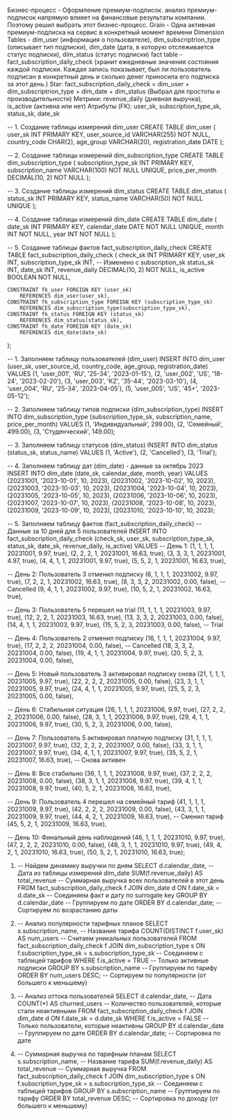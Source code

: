 Бизнес-процесс - Оформление премиум-подписок. анализ премиум-подписок напрямую влияет на финансовые результаты компании. Поэтому решил выбрать этот бизнес-процесс.
Grain - Одна активная премиум-подписка на сервис в конкретный момент времени
Dimension Tables - dim_user (информация о пользователе), dim_subscriptrion_type (описывает тип подписки), dim_date (дата, в которую отслеживается статус подписки), dim_status (статус подписки)
fact table - fact_subscription_daily_check (хранит ежедневные значения состояния каждой подписки. Каждая запись показывает, был ли пользователь подписан в конкретный день и сколько денег приносила его подписка за этот день.)
Star: fact_subscription_daily_check = dim_user + dim_subscriptrion_type + dim_date + dim_status (Выбрал для простоты и производительности)
Метрики: revenue_daily (дневная выручка), is_active (активна или нет)
Атрибуты (FK): user_sk, subscription_type_sk, status_sk, date_sk


-- 1. Создание таблицы измерений dim_user
CREATE TABLE dim_user (
    user_sk INT PRIMARY KEY,
    user_source_id VARCHAR(255) NOT NULL,
    country_code CHAR(2),
    age_group VARCHAR(20),
    registration_date DATE
);

-- 2. Создание таблицы измерений dim_subscription_type
CREATE TABLE dim_subscription_type (
    subscription_type_sk INT PRIMARY KEY,
    subscription_name VARCHAR(100) NOT NULL UNIQUE,
    price_per_month DECIMAL(10, 2) NOT NULL
);

-- 3. Создание таблицы измерений dim_status
CREATE TABLE dim_status (
    status_sk INT PRIMARY KEY,
    status_name VARCHAR(50) NOT NULL UNIQUE
);

-- 4. Создание таблицы измерений dim_date
CREATE TABLE dim_date (
    date_sk INT PRIMARY KEY,
    calendar_date DATE NOT NULL UNIQUE,
    month INT NOT NULL,
    year INT NOT NULL
);

-- 5. Создание таблицы фактов fact_subscription_daily_check
CREATE TABLE fact_subscription_daily_check (
    check_sk INT PRIMARY KEY,
    user_sk INT,
    subscription_type_sk INT,  -- Изменено с subscription_sk
    status_sk INT,
    date_sk INT,
    revenue_daily DECIMAL(10, 2) NOT NULL,
    is_active BOOLEAN NOT NULL,
    
    CONSTRAINT fk_user FOREIGN KEY (user_sk) 
        REFERENCES dim_user(user_sk),
    CONSTRAINT fk_subscription_type FOREIGN KEY (subscription_type_sk) 
        REFERENCES dim_subscription_type(subscription_type_sk),
    CONSTRAINT fk_status FOREIGN KEY (status_sk) 
        REFERENCES dim_status(status_sk),
    CONSTRAINT fk_date FOREIGN KEY (date_sk) 
        REFERENCES dim_date(date_sk)
);

-- 1. Заполняем таблицу пользователей (dim_user)
INSERT INTO dim_user (user_sk, user_source_id, country_code, age_group, registration_date) VALUES
(1, 'user_001', 'RU', '25-34', '2023-01-15'),
(2, 'user_002', 'US', '18-24', '2023-02-20'),
(3, 'user_003', 'KZ', '35-44', '2023-03-10'),
(4, 'user_004', 'RU', '25-34', '2023-04-05'),
(5, 'user_005', 'US', '45+', '2023-05-12');

-- 2. Заполняем таблицу типов подписки (dim_subscription_type)
INSERT INTO dim_subscription_type (subscription_type_sk, subscription_name, price_per_month) VALUES
(1, 'Индивидуальный', 299.00),
(2, 'Семейный', 499.00),
(3, 'Студенческий', 149.00);

-- 3. Заполняем таблицу статусов (dim_status)
INSERT INTO dim_status (status_sk, status_name) VALUES
(1, 'Active'),
(2, 'Cancelled'),
(3, 'Trial');

-- 4. Заполняем таблицу дат (dim_date) - данные за октябрь 2023
INSERT INTO dim_date (date_sk, calendar_date, month, year) VALUES
(20231001, '2023-10-01', 10, 2023),
(20231002, '2023-10-02', 10, 2023),
(20231003, '2023-10-03', 10, 2023),
(20231004, '2023-10-04', 10, 2023),
(20231005, '2023-10-05', 10, 2023),
(20231006, '2023-10-06', 10, 2023),
(20231007, '2023-10-07', 10, 2023),
(20231008, '2023-10-08', 10, 2023),
(20231009, '2023-10-09', 10, 2023),
(20231010, '2023-10-10', 10, 2023);

-- 5. Заполняем таблицу фактов (fact_subscription_daily_check)
-- Данные за 10 дней для 5 пользователей
INSERT INTO fact_subscription_daily_check (check_sk, user_sk, subscription_type_sk, status_sk, date_sk, revenue_daily, is_active) VALUES
-- День 1:
(1, 1, 1, 1, 20231001, 9.97, true),
(2, 2, 2, 1, 20231001, 16.63, true),
(3, 3, 3, 1, 20231001, 4.97, true),
(4, 4, 1, 1, 20231001, 9.97, true),
(5, 5, 2, 1, 20231001, 16.63, true),

-- День 2: Пользователь 3 отменил подписку
(6, 1, 1, 1, 20231002, 9.97, true),
(7, 2, 2, 1, 20231002, 16.63, true),
(8, 3, 3, 2, 20231002, 0.00, false),  -- Cancelled
(9, 4, 1, 1, 20231002, 9.97, true),
(10, 5, 2, 1, 20231002, 16.63, true),

-- День 3: Пользователь 5 перешел на trial
(11, 1, 1, 1, 20231003, 9.97, true),
(12, 2, 2, 1, 20231003, 16.63, true),
(13, 3, 3, 2, 20231003, 0.00, false),
(14, 4, 1, 1, 20231003, 9.97, true),
(15, 5, 2, 3, 20231003, 0.00, false),  -- Trial

-- День 4: Пользователь 2 отменил подписку
(16, 1, 1, 1, 20231004, 9.97, true),
(17, 2, 2, 2, 20231004, 0.00, false),  -- Cancelled
(18, 3, 3, 2, 20231004, 0.00, false),
(19, 4, 1, 1, 20231004, 9.97, true),
(20, 5, 2, 3, 20231004, 0.00, false),

-- День 5: Новый пользователь 3 активировал подписку снова
(21, 1, 1, 1, 20231005, 9.97, true),
(22, 2, 2, 2, 20231005, 0.00, false),
(23, 3, 1, 1, 20231005, 9.97, true), 
(24, 4, 1, 1, 20231005, 9.97, true),
(25, 5, 2, 3, 20231005, 0.00, false),

-- День 6: Стабильная ситуация
(26, 1, 1, 1, 20231006, 9.97, true),
(27, 2, 2, 2, 20231006, 0.00, false),
(28, 3, 1, 1, 20231006, 9.97, true),
(29, 4, 1, 1, 20231006, 9.97, true),
(30, 5, 2, 3, 20231006, 0.00, false),

-- День 7: Пользователь 5 активировал платную подписку
(31, 1, 1, 1, 20231007, 9.97, true),
(32, 2, 2, 2, 20231007, 0.00, false),
(33, 3, 1, 1, 20231007, 9.97, true),
(34, 4, 1, 1, 20231007, 9.97, true),
(35, 5, 2, 1, 20231007, 16.63, true),  -- Снова активен

-- День 8: Все стабильно
(36, 1, 1, 1, 20231008, 9.97, true),
(37, 2, 2, 2, 20231008, 0.00, false),
(38, 3, 1, 1, 20231008, 9.97, true),
(39, 4, 1, 1, 20231008, 9.97, true),
(40, 5, 2, 1, 20231008, 16.63, true),

-- День 9: Пользователь 4 перешел на семейный тариф
(41, 1, 1, 1, 20231009, 9.97, true),
(42, 2, 2, 2, 20231009, 0.00, false),
(43, 3, 1, 1, 20231009, 9.97, true),
(44, 4, 2, 1, 20231009, 16.63, true),  -- Сменил тариф
(45, 5, 2, 1, 20231009, 16.63, true),

-- День 10: Финальный день наблюдений
(46, 1, 1, 1, 20231010, 9.97, true),
(47, 2, 2, 2, 20231010, 0.00, false),
(48, 3, 1, 1, 20231010, 9.97, true),
(49, 4, 2, 1, 20231010, 16.63, true),
(50, 5, 2, 1, 20231010, 16.63, true);

1) -- Найдем динамику выручки по дням
SELECT 
    d.calendar_date,           -- Дата из таблицы измерений dim_date
    SUM(f.revenue_daily) AS total_revenue  -- Суммарная выручка всех пользователей в этот день
FROM fact_subscription_daily_check f
JOIN dim_date d 
    ON f.date_sk = d.date_sk   -- Соединяем факт и дату по surrogate key
GROUP BY d.calendar_date      -- Группируем по дате
ORDER BY d.calendar_date;     -- Сортируем по возрастанию даты

2) -- Анализ популярности тарифных планов
SELECT 
    s.subscription_name,        -- Название тарифа
    COUNT(DISTINCT f.user_sk) AS num_users  -- Считаем уникальных пользователей
FROM fact_subscription_daily_check f
JOIN dim_subscription_type s 
    ON f.subscription_type_sk = s.subscription_type_sk  -- Соединяем с таблицей тарифов
WHERE f.is_active = TRUE       -- Только активные подписки
GROUP BY s.subscription_name   -- Группируем по тарифу
ORDER BY num_users DESC;       -- Сортируем по популярности (от большего к меньшему)

3) -- Анализ оттока пользователей
SELECT 
    d.calendar_date,           -- Дата
    COUNT(*) AS churned_users  -- Количество пользователей, которые стали неактивными
FROM fact_subscription_daily_check f
JOIN dim_date d 
    ON f.date_sk = d.date_sk
WHERE f.is_active = FALSE     -- Только пользователи, которые неактивны
GROUP BY d.calendar_date       -- Группируем по дате
ORDER BY d.calendar_date;      -- Сортировка по дате



4) -- Суммарная выручка по тарифным планам
SELECT 
    s.subscription_name,        -- Название тарифа
    SUM(f.revenue_daily) AS total_revenue  -- Суммарная выручка
FROM fact_subscription_daily_check f
JOIN dim_subscription_type s 
    ON f.subscription_type_sk = s.subscription_type_sk  -- Соединяем с таблицей тарифов
GROUP BY s.subscription_name   -- Группируем по тарифу
ORDER BY total_revenue DESC;   -- Сортировка по доходу (от большего к меньшему)












